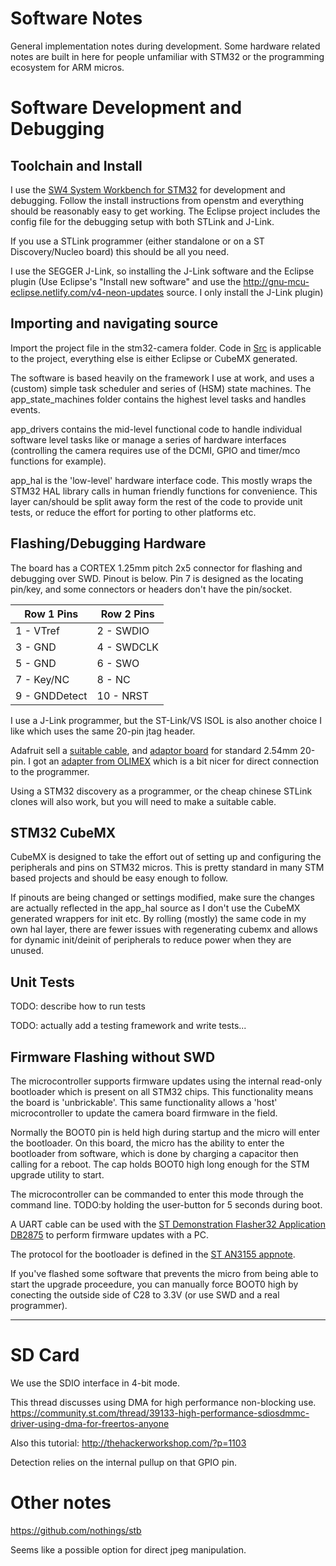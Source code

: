 # Software Notes

General implementation notes during development. Some hardware related notes are built in here for people unfamiliar with STM32 or the programming ecosystem for ARM micros.

# Software Development and Debugging

## Toolchain and Install

I use the [SW4 System Workbench for STM32](http://www.openstm32.org/System+Workbench+for+STM32) for development and debugging. Follow the install instructions from openstm and everything should be reasonably easy to get working. The Eclipse project includes the config file for the debugging setup with both STLink and J-Link.

If you use a STLink programmer (either standalone or on a ST Discovery/Nucleo board) this should be all you need.

I use the SEGGER J-Link, so installing the J-Link software and the Eclipse plugin (Use Eclipse's "Install new software" and use the http://gnu-mcu-eclipse.netlify.com/v4-neon-updates source. I only install the J-Link plugin)

## Importing and navigating source

Import the project file in the stm32-camera folder. Code in [Src](stm32-camera\Src) is applicable to the project, everything else is either Eclipse or CubeMX generated. 

The software is based heavily on the framework I use at work, and uses a (custom) simple task scheduler and series of (HSM) state machines. The app_state_machines folder contains the highest level tasks and handles events.

app_drivers contains the mid-level functional code to handle individual software level tasks like or manage a series of hardware interfaces (controlling the camera requires use of the DCMI, GPIO and timer/mco functions for example).

app_hal is the 'low-level' hardware interface code. This mostly wraps the STM32 HAL library calls in human friendly functions for convenience. This layer can/should be split away form the rest of the code to provide unit tests, or reduce the effort for porting to other platforms etc.

## Flashing/Debugging Hardware

The board has a CORTEX 1.25mm pitch 2x5 connector for flashing and debugging over SWD. Pinout is below. Pin 7 is designed as the locating pin/key, and some connectors or headers don't have the pin/socket.

| Row 1 Pins    | Row 2 Pins    |
| ------------- | ------------- |
| 1 - VTref     | 2 - SWDIO		|
| 3 - GND      	| 4 - SWDCLK	|
| 5 - GND 		| 6 - SWO		|
| 7 - Key/NC	| 8 - NC		|
| 9 - GNDDetect | 10 - NRST		|

I use a J-Link programmer, but the ST-Link/VS ISOL is also another choice I like which uses the same 20-pin jtag header.

Adafruit sell a [suitable cable](https://www.adafruit.com/product/1675), and [adaptor board](https://www.adafruit.com/product/2094) for standard 2.54mm 20-pin. I got an [adapter from OLIMEX](https://www.olimex.com/Products/ARM/JTAG/ARM-JTAG-20-10/) which is a bit nicer for direct connection to the programmer.

Using a STM32 discovery as a programmer, or the cheap chinese STLink clones will also work, but you will need to make a suitable cable.


## STM32 CubeMX

CubeMX is designed to take the effort out of setting up and configuring the peripherals and pins on STM32 micros. This is pretty standard in many STM based projects and should be easy enough to follow.

If pinouts are being changed or settings modified, make sure the changes are actually reflected in the app_hal source as I don't use the CubeMX generated wrappers for init etc. By rolling (mostly) the same code in my own hal layer, there are fewer issues with regenerating cubemx and allows for dynamic init/deinit of peripherals to reduce power when they are unused.

## Unit Tests

TODO: describe how to run tests

TODO: actually add a testing framework and write tests...

## Firmware Flashing without SWD

The microcontroller supports firmware updates using the internal read-only bootloader which is present on all STM32 chips. This functionality means the board is 'unbrickable'. This same functionality allows a 'host' microcontroller to update the camera board firmware in the field.

Normally the BOOT0 pin is held high during startup and the micro will enter the bootloader. On this board, the micro has the ability to enter the bootloader from software, which is done by charging a capacitor then calling for a reboot. The cap holds BOOT0 high long enough for the STM upgrade utility to start.

The microcontroller can be commanded to enter this mode through the command line. TODO:by holding the user-button for 5 seconds during boot.

A UART cable can be used with the [ST Demonstration Flasher32 Application DB2875](http://www.st.com/en/development-tools/flasher-stm32.html) to perform firmware updates with a PC.

The protocol for the bootloader is defined in the [ST AN3155 appnote](http://www.st.com/content/ccc/resource/technical/document/application_note/51/5f/03/1e/bd/9b/45/be/CD00264342.pdf/files/CD00264342.pdf/jcr:content/translations/en.CD00264342.pdf).

If you've flashed some software that prevents the micro from being able to start the upgrade proceedure, you can manually force BOOT0 high by conecting the outside side of C28 to 3.3V (or use SWD and a real programmer).

___

# SD Card

We use the SDIO interface in 4-bit mode.

This thread discusses using DMA for high performance non-blocking use.
https://community.st.com/thread/39133-high-performance-sdiosdmmc-driver-using-dma-for-freertos-anyone

Also this tutorial: http://thehackerworkshop.com/?p=1103

Detection relies on the internal pullup on that GPIO pin.

# Other notes

https://github.com/nothings/stb

Seems like a possible option for direct jpeg manipulation.